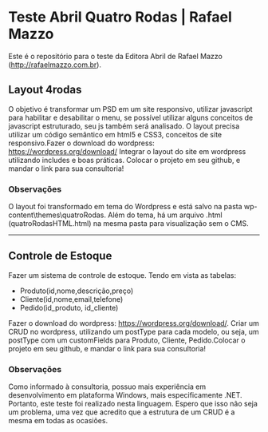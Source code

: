 # Teste Abril Quatro Rodas | Rafael Mazzo
Este é o repositório para o teste da Editora Abril de Rafael Mazzo (http://rafaelmazzo.com.br).

## Layout 4rodas
O objetivo é transformar um PSD em um site responsivo, utilizar javascript para habilitar e desabilitar o menu, se possível utilizar alguns conceitos de javascript estruturado, seu js também será analisado. O layout precisa utilizar um código semântico em html5 e CSS3, conceitos de site responsivo.Fazer o download do wordpress: https://wordpress.org/download/ Integrar o layout do site em wordpress utilizando includes e boas práticas.
Colocar o projeto em seu github, e mandar o link para sua consultoria!
### Observações
O layout foi transformado em tema do Wordpress e está salvo na pasta wp-content\themes\quatroRodas.
Além do tema, há um arquivo .html (quatroRodasHTML.html) na mesma pasta para visualização sem o CMS.

***

## Controle de Estoque
Fazer um sistema de controle de estoque. Tendo em vista as tabelas:
* Produto(id,nome,descrição,preço)
* Cliente(id,nome,email,telefone)
* Pedido(id_produto, id_cliente)

Fazer o download do wordpress: https://wordpress.org/download/. Criar um CRUD no wordpress, utilizando um postType para cada modelo, ou seja, um postType com um customFields para Produto, Cliente, Pedido.Colocar o projeto em seu github, e mandar o link para sua consultoria!

### Observações
Como informado à consultoria, possuo mais experiência em desenvolvimento em plataforma Windows, mais especificamente .NET. Portanto, este teste foi realizado nesta linguagem. Espero que isso não seja um problema, uma vez que acredito que a estrutura de um CRUD é a mesma em todas as ocasiões.
